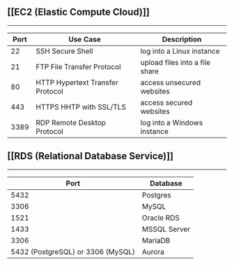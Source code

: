 ## [[EC2 (Elastic Compute Cloud)]]
---

|Port|Use Case|Description|
|---|---|---|
|22|SSH Secure Shell| log into a Linux instance|
|21|FTP File Transfer Protocol|upload files into a file share|
|80|HTTP Hypertext Transfer Protocol|access unsecured websites|
|443|HTTPS HHTP with SSL/TLS|access secured websites|
|3389|RDP Remote Desktop Protocol|log into a Windows instance|

## [[RDS (Relational Database Service)]]
---

|Port|Database|
|---|---|
|5432|Postgres|
|3306|MySQL|
|1521|Oracle RDS|
|1433|MSSQL Server|
|3306|MariaDB|
|5432 (PostgreSQL) or 3306 (MySQL)|Aurora|
